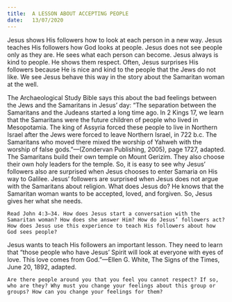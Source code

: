 ```yaml
---
title:  A LESSON ABOUT ACCEPTING PEOPLE
date:   13/07/2020
---
```


Jesus shows His followers how to look at each person in a new way. Jesus teaches His followers how God looks at people. Jesus does not see people only as they are. He sees what each person can become. Jesus always is kind to people. He shows them respect. Often, Jesus surprises His followers because He is nice and kind to the people that the Jews do not like. We see Jesus behave this way in the story about the Samaritan woman at the well.

The Archaeological Study Bible says this about the bad feelings between the Jews and the Samaritans in Jesus’ day: “The separation between the Samaritans and the Judeans started a long time ago. In 2 Kings 17, we learn that the Samaritans were the future children of people who lived in Mesopotamia. The king of Assyria forced these people to live in Northern Israel after the Jews were forced to leave Northern Israel, in 722 b.c. The Samaritans who moved there mixed the worship of Yahweh with the worship of false gods.”—(Zondervan Publishing, 2005), page 1727, adapted. The Samaritans build their own temple on Mount Gerizim. They also choose their own holy leaders for the temple. So, it is easy to see why Jesus’ followers also are surprised when Jesus chooses to enter Samaria on His way to Galilee. Jesus’ followers are surprised when Jesus does not argue with the Samaritans about religion. What does Jesus do? He knows that the Samaritan woman wants to be accepted, loved, and forgiven. So, Jesus gives her what she needs.

`Read John 4:3–34. How does Jesus start a conversation with the Samaritan woman? How does she answer Him? How do Jesus’ followers act? How does Jesus use this experience to teach His followers about how God sees people?`

Jesus wants to teach His followers an important lesson. They need to learn that “those people who have Jesus’ Spirit will look at everyone with eyes of love. This love comes from God.”—Ellen G. White, The Signs of the Times, June 20, 1892, adapted.

`Are there people around you that you feel you cannot respect? If so, who are they? Why must you change your feelings about this group or groups? How can you change your feelings for them?`
